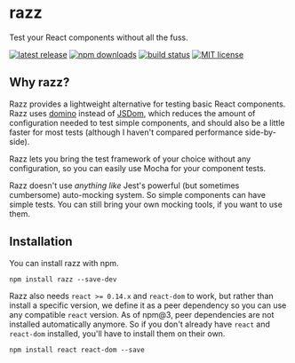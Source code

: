 # razz
Test your React components without all the fuss.

[![latest release](https://img.shields.io/npm/v/razz.svg?style=flat-square)](https://www.npmjs.com/package/razz)
[![npm downloads](https://img.shields.io/npm/dt/razz.svg?style=flat-square)](https://www.npmjs.com/package/razz)
[![build status](https://travis-ci.org/geekytime/razz.svg?style=flat-square)](https://travis-ci.org/geekytime/razz)
[![MIT license](https://img.shields.io/github/license/geekytime/razz.svg?style=flat-square)](https://opensource.org/licenses/MIT)

## Why razz?

Razz provides a lightweight alternative for testing basic React components. Razz uses [domino](https://github.com/fgnass/domino) instead of [JSDom](https://github.com/tmpvar/jsdom), which reduces the amount of configuration needed to test simple components, and should also be a little faster for most tests (although I haven't compared performance side-by-side).

Razz lets you bring the test framework of your choice without any configuration, so you can easily use Mocha for your component tests.

Razz doesn't use _anything like_ Jest's powerful (but sometimes cumbersome) auto-mocking system. So simple components can have simple tests. You can still bring your own mocking tools, if you want to use them.

## Installation

You can install razz with npm.

```
npm install razz --save-dev
```

Razz also needs `react >= 0.14.x` and `react-dom` to work, but rather than install a specific version, we define it as a peer dependency so you can use any compatible `react` version. As of npm@3, peer dependencies are not installed automatically anymore. So if you don't already have `react` and `react-dom` installed, you'll have to install them on their own.

```
npm install react react-dom --save
```

